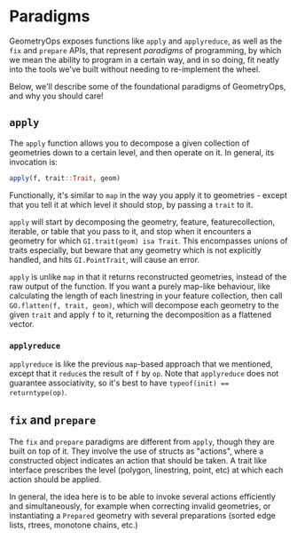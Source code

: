 # Paradigms

GeometryOps exposes functions like `apply` and `applyreduce`, as well as the `fix` and `prepare` APIs, that represent _paradigms_ of programming, by which we mean the ability to program in a certain way, and in so doing, fit neatly into the tools we've built without needing to re-implement the wheel.

Below, we'll describe some of the foundational paradigms of GeometryOps, and why you should care!

## `apply`


The `apply` function allows you to decompose a given collection of geometries down to a certain level, and then operate on it.  In general, its invocation is:

```julia
apply(f, trait::Trait, geom)
```

Functionally, it's similar to `map` in the way you apply it to geometries - except that you tell it at which level it should stop, by passing a `trait` to it.  

`apply` will start by decomposing the geometry, feature, featurecollection, iterable, or table that you pass to it, and stop when it encounters a geometry for which `GI.trait(geom) isa Trait`.  This encompasses unions of traits especially, but beware that any geometry which is not explicitly handled, and hits `GI.PointTrait`, will cause an error.

`apply` is unlike `map` in that it returns reconstructed geometries, instead of the raw output of the function.  If you want a purely map-like behaviour, like calculating the length of each linestring in your feature collection, then call  `GO.flatten(f, trait, geom)`, which will decompose each geometry to the given `trait` and apply `f` to it, returning the decomposition as a flattened vector.

### `applyreduce`

`applyreduce` is like the previous `map`-based approach that we mentioned, except that it `reduce`s the result of `f` by `op`.  Note that `applyreduce` does not guarantee associativity, so it's best to have `typeof(init) == returntype(op)`.

## `fix` and `prepare`

The `fix` and `prepare` paradigms are different from `apply`, though they are built on top of it.  They involve the use of structs as "actions", where a constructed object indicates an action that should be taken.  A trait like interface prescribes the level (polygon, linestring, point, etc) at which each action should be applied.

In general, the idea here is to be able to invoke several actions efficiently and simultaneously, for example when correcting invalid geometries, or instantiating a `Prepared` geometry with several preparations (sorted edge lists, rtrees, monotone chains, etc.)

